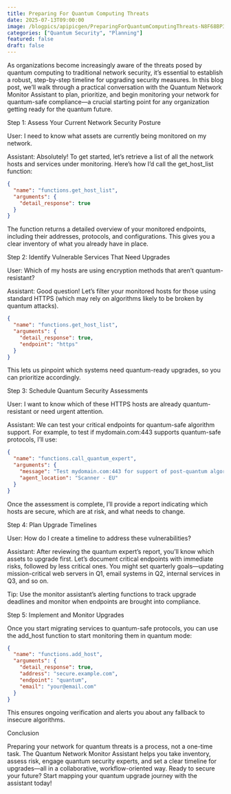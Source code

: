 ```yaml
---
title: Preparing For Quantum Computing Threats
date: 2025-07-13T09:00:00
image: /blogpics/apipicgen/PreparingForQuantumComputingThreats-N8F68BP34B.jpg
categories: ["Quantum Security", "Planning"]
featured: false
draft: false
---
```

As organizations become increasingly aware of the threats posed by quantum computing to traditional network security, it’s essential to establish a robust, step-by-step timeline for upgrading security measures. In this blog post, we’ll walk through a practical conversation with the Quantum Network Monitor Assistant to plan, prioritize, and begin monitoring your network for quantum-safe compliance—a crucial starting point for any organization getting ready for the quantum future.

Step 1: Assess Your Current Network Security Posture

User: I need to know what assets are currently being monitored on my network.

Assistant: Absolutely! To get started, let’s retrieve a list of all the network hosts and services under monitoring. Here’s how I’d call the get_host_list function:

```json
{
  "name": "functions.get_host_list",
  "arguments": {
    "detail_response": true
  }
}
```

The function returns a detailed overview of your monitored endpoints, including their addresses, protocols, and configurations. This gives you a clear inventory of what you already have in place.

Step 2: Identify Vulnerable Services That Need Upgrades

User: Which of my hosts are using encryption methods that aren’t quantum-resistant?

Assistant: Good question! Let’s filter your monitored hosts for those using standard HTTPS (which may rely on algorithms likely to be broken by quantum attacks).

```json
{
  "name": "functions.get_host_list",
  "arguments": {
    "detail_response": true,
    "endpoint": "https"
  }
}
```

This lets us pinpoint which systems need quantum-ready upgrades, so you can prioritize accordingly.

Step 3: Schedule Quantum Security Assessments

User: I want to know which of these HTTPS hosts are already quantum-resistant or need urgent attention.

Assistant: We can test your critical endpoints for quantum-safe algorithm support. For example, to test if mydomain.com:443 supports quantum-safe protocols, I’ll use:

```json
{
  "name": "functions.call_quantum_expert",
  "arguments": {
    "message": "Test mydomain.com:443 for support of post-quantum algorithms such as Kyber512 and Dilithium2.",
    "agent_location": "Scanner - EU"
  }
}
```

Once the assessment is complete, I’ll provide a report indicating which hosts are secure, which are at risk, and what needs to change.

Step 4: Plan Upgrade Timelines

User: How do I create a timeline to address these vulnerabilities?

Assistant: After reviewing the quantum expert’s report, you’ll know which assets to upgrade first. Let’s document critical endpoints with immediate risks, followed by less critical ones. You might set quarterly goals—updating mission-critical web servers in Q1, email systems in Q2, internal services in Q3, and so on.

Tip: Use the monitor assistant’s alerting functions to track upgrade deadlines and monitor when endpoints are brought into compliance.

Step 5: Implement and Monitor Upgrades

Once you start migrating services to quantum-safe protocols, you can use the add_host function to start monitoring them in quantum mode:

```json
{
  "name": "functions.add_host",
  "arguments": {
    "detail_response": true,
    "address": "secure.example.com",
    "endpoint": "quantum",
    "email": "your@email.com"
  }
}
```

This ensures ongoing verification and alerts you about any fallback to insecure algorithms.

Conclusion

Preparing your network for quantum threats is a process, not a one-time task. The Quantum Network Monitor Assistant helps you take inventory, assess risk, engage quantum security experts, and set a clear timeline for upgrades—all in a collaborative, workflow-oriented way. Ready to secure your future? Start mapping your quantum upgrade journey with the assistant today!